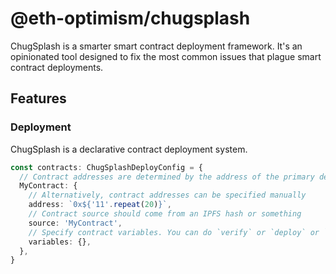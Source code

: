 # @eth-optimism/chugsplash

ChugSplash is a smarter smart contract deployment framework.
It's an opinionated tool designed to fix the most common issues that plague smart contract deployments.

## Features

### Deployment

ChugSplash is a declarative contract deployment system.

```ts
const contracts: ChugSplashDeployConfig = {
  // Contract addresses are determined by the address of the primary deployment manager
  MyContract: {
    // Alternatively, contract addresses can be specified manually
    address: `0x${'11'.repeat(20)}`,
    // Contract source should come from an IPFS hash or something
    source: 'MyContract',
    // Specify contract variables. You can do `verify` or `deploy` or `upgrade`.
    variables: {},
  },
}
```
